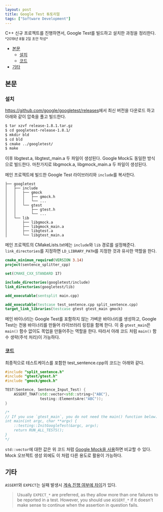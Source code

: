 ```yaml
---
layout: post
title: Google Test 튜토리얼
tags: ["Software Development"]
---
```


<div class="message">
C++ 신규 프로젝트를 진행하면서, Google Test를 빌드하고 설치한 과정을 정리한다.
</div>

<small>
*2019년 8월 2일 초안 작성*  
</small>

<!-- TOC -->

- [본문](#본문)
    - [설치](#설치)
    - [코드](#코드)
- [기타](#기타)

<!-- /TOC -->

## 본문
### 설치
<https://github.com/google/googletest/releases>에서 최신 버전을 다운로드 하고 아래와 같이 압축을 풀고 빌드한다.

```bash
$ tar xzvf release-1.8.1.tar.gz
$ cd googletest-release-1.8.1/
$ mkdir bld
$ cd bld
$ cmake ../googletest/
$ make
```

이후 libgtest.a, libgtest_main.a 두 파일이 생성된다. Google Mock도 동일한 방식으로 빌드한다. 마찬가지로 libgmock.a, libgmock_main.a 두 파일이 생성된다. 

메인 프로젝트에 빌드한 Google Test 라이브러리와 `include`를 복사한다.

```
├── googletest
│   ├── include
│   │   ├── gmock
│   │   │   ├── gmock.h
│   │   │   └── ...
│   │   └── gtest
│   │       ├── gtest.h
│   │       └── ...
│   └── lib
│       ├── libgmock.a
│       ├── libgmock_main.a
│       ├── libgtest.a
│       └── libgtest_main.a
```

메인 프로젝트의 CMakeLists.txt에는 `include`와 `lib` 경로를 설정해준다. `link_directories`를 지정하면 `LD_LIBRARY_PATH`를 지정한 것과 유사한 역할을 한다.

```cmake
cmake_minimum_required(VERSION 3.14)
project(sentence_splitter_cpp)

set(CMAKE_CXX_STANDARD 17)

include_directories(googletest/include)
link_directories(googletest/lib)

add_executable(sentsplit main.cpp)

add_executable(testcase test_sentence.cpp split_sentence.cpp)
target_link_libraries(testcase gtest gtest_main gmock)
```

메인 바이너리는 Google Test를 포함하지 않는 가벼운 바이너리를 생성하고, Google Test는 전용 바이너리를 만들어 라이브러리 링킹을 함께 한다. 이 중 `gtest_main`은 `main()` 함수 없이도 목업을 만들어주는 역할을 한다. 따라서 아래 코드 처럼 `main()` 함수 생략(주석 처리)이 가능하다.

### 코드
최종적으로 테스트케이스를 포함한 test_sentence.cpp의 코드는 아래와 같다.
```c++
#include "split_sentence.h"
#include "gtest/gtest.h"
#include "gmock/gmock.h"

TEST(Sentence, Sentence_Input_Test) {
    ASSERT_THAT(std::vector<std::string>{"ABC"},
                testing::ElementsAre("ABC"));
}

/*
// If you use `gtest_main`, you do not need the main() function below.
int main(int argc, char **argv) {
    ::testing::InitGoogleTest(&argc, argv);
    return RUN_ALL_TESTS();
}
*/
```

`std::vector`에 대한 값은 위 코드 처럼 [Google Mock을 사용](https://stackoverflow.com/a/2797990)하면 비교할 수 있다. Mock 오브젝트 생성 외에도 이 처럼 다른 용도로 활용이 가능하다.

## 기타
`ASSERT`와 `EXPECT`는 실패 발생시 [계속 진행 여부에 차이](https://stackoverflow.com/a/2565309)가 있다.
> Usually `EXPECT_*` are preferred, as they allow more than one failures to be reported in a test. However, you should use `ASSERT_*` if it doesn't make sense to continue when the assertion in question fails.